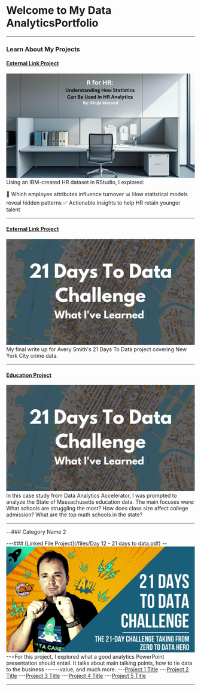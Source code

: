 # Welcome to My Data AnalyticsPortfolio
---
### Learn About My Projects

#### [External Link Project](https://www.linkedin.com/pulse/r-hr-understanding-how-statistics-can-used-analytics-shuja-masood-qj4nc/)
[<img src="images/HR_Cover_Image.png?raw=true"/>](https://www.linkedin.com/pulse/r-hr-understanding-how-statistics-can-used-analytics-shuja-masood-qj4nc/)
Using an IBM-created HR dataset in RStudio, I explored:

🔎 Which employee attributes influence turnover
📊 How statistical models reveal hidden patterns
✅ Actionable insights to help HR retain younger talent

---
#### [External Link Project](https://www.linkedin.com/pulse/what-i-learned-21-days-data-avery-smith)
[<img src="images/21 Days To Data Challenge What I've Learned Cover.png?raw=true"/>](https://www.linkedin.com/pulse/what-i-learned-21-days-data-avery-smith)
My final write up for Avery Smith's 21 Days To Data project covering New York City crime data. 


---
#### [Education Project](https://www.linkedin.com/pulse/massachusetts-education-analysis-samantha-paul/)
[<img src="images/21 Days To Data Challenge What I've Learned Cover.png?raw=true"/>](https://www.linkedin.com/pulse/what-i-learned-21-days-data-avery-smith)
In this case study from Data Analytics Accelerator, I was prompted to analyze the State of Massachusetts education data. The main focuses were:
What schools are struggling the most?
How does class size affect college admission?
What are the top math schools in the state? 

---

--### Category Name 2

---### [Linked File Project](/files/Day 12 - 21 days to data.pdf)
--<img src="images/21 Days To Data Challenge.png?raw=true"/>
--=For this project, I explored what a good analytics PowerPoint presentation should entail. It talks about main talking points, how to tie data to the business ------value, and much more. 
---[Project 1 Title](http://example.com/)
---[Project 2 Title](http://example.com/)
---[Project 3 Title](http://example.com/)
---[Project 4 Title](http://example.com/)
---[Project 5 Title](http://example.com/)

---




